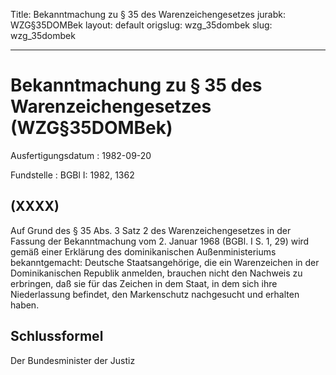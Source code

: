 Title: Bekanntmachung zu § 35 des Warenzeichengesetzes
jurabk: WZG§35DOMBek
layout: default
origslug: wzg_35dombek
slug: wzg_35dombek

---

# Bekanntmachung zu § 35 des Warenzeichengesetzes (WZG§35DOMBek)

Ausfertigungsdatum
:   1982-09-20

Fundstelle
:   BGBl I: 1982, 1362



## (XXXX)

Auf Grund des § 35 Abs. 3 Satz 2 des Warenzeichengesetzes in der
Fassung der Bekanntmachung vom 2. Januar 1968 (BGBl. I S. 1, 29) wird
gemäß einer Erklärung des dominikanischen Außenministeriums
bekanntgemacht:
Deutsche Staatsangehörige, die ein Warenzeichen in der Dominikanischen
Republik anmelden, brauchen nicht den Nachweis zu erbringen, daß sie
für das Zeichen in dem Staat, in dem sich ihre Niederlassung befindet,
den Markenschutz nachgesucht und erhalten haben.


## Schlussformel

Der Bundesminister der Justiz


